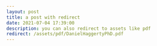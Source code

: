 ```yaml
---
layout: post
title: a post with redirect
date: 2021-07-04 17:39:00
description: you can also redirect to assets like pdf
redirect: /assets/pdf/DanielHaggertyPhD.pdf
---
```

